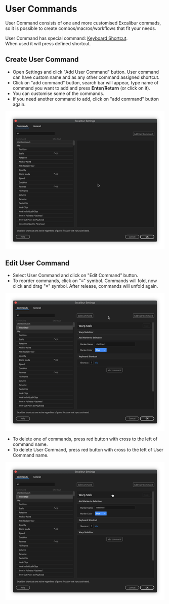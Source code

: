 # User Commands

User Command consists of one and more customised Excalibur commads, so it is possible to create combos/macros/workflows that fit your needs.

User Command has special command: [Keyboard Shortcut](keyboard-shortcut.md).  
When used it will press defined shortcut.

## Create User Command

* Open Settings and click "Add User Command" button. User command can have custom name and as any other command assigned shortcut.
* Click on "add command" button, search bar will appear, type name of command you want to add and press **Enter/Return** \(or click on it\).
* You can customise some of the commands.
* If you need another command to add, click on "add command" button again.

![](../../../.gitbook/assets/ucom_01_create.gif)

## Edit User Command

* Select User Command and click on "Edit Command" button.
* To reorder commands, click on "**≡**" symbol. Commands will fold, now click and drag "**≡**" symbol. After release, commands will unfold again.

![](../../../.gitbook/assets/ucom_02_reorder.gif)

* To delete one of commands, press red button with cross to the left of command name.
* To delete User Command, press red button with cross to the left of User Command name.

![](../../../.gitbook/assets/ucom_03_remove.gif)


